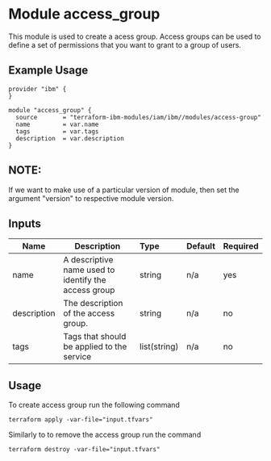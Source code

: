 # Module access_group

This module is used to create a acess group. Access groups can be used to define a set of permissions that you want to grant to a group of users.

## Example Usage
```
provider "ibm" {
}

module "access_group" {
  source       = "terraform-ibm-modules/iam/ibm//modules/access-group"
  name         = var.name
  tags         = var.tags
  description  = var.description
}

```

## NOTE:

If we want to make use of a particular version of module, then set the argument "version" to respective module version.

## Inputs

| Name               | Description                                                      | Type         | Default | Required |
|--------------------|------------------------------------------------------------------|:-------------|:------- |:---------|
| name               | A descriptive name used to identify the access group             | string       | n/a     | yes      |
| description        | The description of the access group.                             | string       | n/a     | no       |
| tags               | Tags that should be applied to the service                       | list(string) | n/a     | no       |

## Usage

To create access group run the following command

  `terraform apply -var-file="input.tfvars"`

Similarly to to remove the access group run the command

   `terraform destroy -var-file="input.tfvars"`

